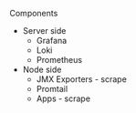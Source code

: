 Components
- Server side
  - Grafana
  - Loki
  - Prometheus
- Node side
  - JMX Exporters - scrape
  - Promtail
  - Apps - scrape